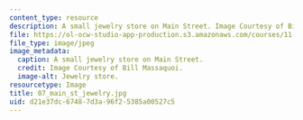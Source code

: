 ```yaml
---
content_type: resource
description: A small jewelry store on Main Street. Image Courtesy of Bill Massaquoi.
file: https://ol-ocw-studio-app-production.s3.amazonaws.com/courses/11-945-springfield-studio-fall-2005/d21e37dc67487d3a96f25385a00527c5_07_main_st_jewelry.jpg
file_type: image/jpeg
image_metadata:
  caption: A small jewelry store on Main Street.
  credit: Image Courtesy of Bill Massaquoi.
  image-alt: Jewelry store.
resourcetype: Image
title: 07_main_st_jewelry.jpg
uid: d21e37dc-6748-7d3a-96f2-5385a00527c5
---
```

